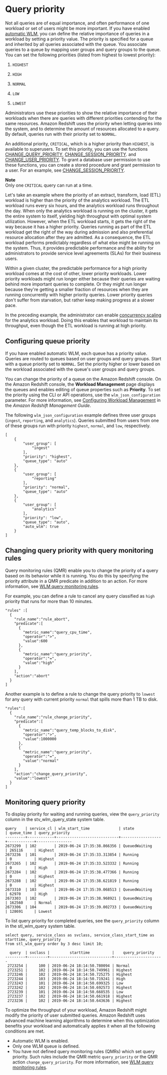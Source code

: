 # Query priority<a name="query-priority"></a>

Not all queries are of equal importance, and often performance of one workload or set of users might be more important\. If you have enabled [automatic WLM](automatic-wlm.md), you can define the relative importance of queries in a workload by setting a priority value\. The priority is specified for a queue and inherited by all queries associated with the queue\. You associate queries to a queue by mapping user groups and query groups to the queue\. You can set the following priorities \(listed from highest to lowest priority\):

1. `HIGHEST`

1. `HIGH`

1. `NORMAL`

1. `LOW`

1. `LOWEST`

Administrators use these priorities to show the relative importance of their workloads when there are queries with different priorities contending for the same resources\. Amazon Redshift uses the priority when letting queries into the system, and to determine the amount of resources allocated to a query\. By default, queries run with their priority set to `NORMAL`\. 

An additional priority, `CRITICAL`, which is a higher priority than `HIGHEST`, is available to superusers\. To set this priority, you can use the functions [CHANGE\_QUERY\_PRIORITY](r_CHANGE_QUERY_PRIORITY.md), [CHANGE\_SESSION\_PRIORITY](r_CHANGE_SESSION_PRIORITY.md)\. and [CHANGE\_USER\_PRIORITY](r_CHANGE_USER_PRIORITY.md)\. To grant a database user permission to use these functions, you can create a stored procedure and grant permission to a user\. For an example, see [CHANGE\_SESSION\_PRIORITY](r_CHANGE_SESSION_PRIORITY.md)\. 

**Note**  
Only one `CRITICAL` query can run at a time\.

Let's take an example where the priority of an extract, transform, load \(ETL\) workload is higher than the priority of the analytics workload\. The ETL workload runs every six hours, and the analytics workload runs throughout the day\. When only the analytics workload is running on the cluster, it gets the entire system to itself, yielding high throughput with optimal system utilization\. However, when the ETL workload starts, it gets the right of the way because it has a higher priority\. Queries running as part of the ETL workload get the right of the way during admission and also preferential resource allocation after they are admitted\. As a consequence, the ETL workload performs predictably regardless of what else might be running on the system\. Thus, it provides predictable performance and the ability for administrators to provide service level agreements \(SLAs\) for their business users\. 

Within a given cluster, the predictable performance for a high priority workload comes at the cost of other, lower priority workloads\. Lower priority workloads might run longer either because their queries are waiting behind more important queries to complete\. Or they might run longer because they're getting a smaller fraction of resources when they are running concurrently with higher priority queries\. Lower priority queries don't suffer from starvation, but rather keep making progress at a slower pace\.

In the preceding example, the administrator can enable [concurrency scaling](concurrency-scaling.md) for the analytics workload\. Doing this enables that workload to maintain its throughput, even though the ETL workload is running at high priority\. 

## Configuring queue priority<a name="concurrency-scaling-queues"></a>

If you have enabled automatic WLM, each queue has a priority value\. Queries are routed to queues based on user groups and query groups\. Start with a queue priority set to `NORMAL`\. Set the priority higher or lower based on the workload associated with the queue's user groups and query groups\. 

You can change the priority of a queue on the Amazon Redshift console\. On the Amazon Redshift console, the **Workload Management** page displays the queues and enables editing of queue properties such as **Priority**\. To set the priority using the CLI or API operations, use the `wlm_json_configuration` parameter\. For more information, see [Configuring Workload Management](https://docs.aws.amazon.com/redshift/latest/mgmt/workload-mgmt-config.html) in the *Amazon Redshift Management Guide*\.

The following `wlm_json_configuration` example defines three user groups \(`ingest`, `reporting`, and `analytics`\)\. Queries submitted from users from one of these groups run with priority `highest`, `normal`, and `low`, respectively\.

```
[
    {
        "user_group": [
            "ingest"
        ],
        "priority": "highest",
        "queue_type": "auto"
    },
    {
        "user_group": [
            "reporting"
        ],
        "priority": "normal",
        "queue_type": "auto"
    },
    {
        "user_group": [
            "analytics"
        ],
        "priority": "low",
        "queue_type": "auto",
        "auto_wlm": true
    }
]
```

## Changing query priority with query monitoring rules<a name="query-priority-qmr"></a>

Query monitoring rules \(QMR\) enable you to change the priority of a query based on its behavior while it is running\. You do this by specifying the priority attribute in a QMR predicate in addition to an action\. For more information, see [WLM query monitoring rules](cm-c-wlm-query-monitoring-rules.md)\. 

For example, you can define a rule to cancel any query classified as `high` priority that runs for more than 10 minutes\.

```
"rules" :[
  {
    "rule_name":"rule_abort",
    "predicate":[
      {
        "metric_name":"query_cpu_time",
        "operator":">",
        "value":600
      },
      {
        "metric_name":"query_priority",
        "operator":"=",
        "value":"high"
      }
    ],
    "action":"abort"
  }
]
```

Another example is to define a rule to change the query priority to `lowest` for any query with current priority `normal` that spills more than 1 TB to disk\. 

```
"rules":[
  {
    "rule_name":"rule_change_priority",
    "predicate":[
      {
        "metric_name":"query_temp_blocks_to_disk",
        "operator":">",
        "value":1000000
      },
      {
        "metric_name":"query_priority",
        "operator":"=",
        "value":"normal"
      }
    ],
    "action":"change_query_priority",
    "value":"lowest"
  }
]
```

## Monitoring query priority<a name="query-priority-monitoring"></a>

To display priority for waiting and running queries, view the `query_priority` column in the stv\_wlm\_query\_state system table\.

```
query    | service_cl | wlm_start_time             | state            | queue_time | query_priority
---------+------------+----------------------------+------------------+------------+----------------
2673299  | 102        | 2019-06-24 17:35:38.866356 | QueuedWaiting    | 265116     | Highest
2673236  | 101        | 2019-06-24 17:35:33.313854 | Running          | 0          | Highest
2673265  | 102        | 2019-06-24 17:35:33.523332 | Running          | 0          | High
2673284  | 102        | 2019-06-24 17:35:38.477366 | Running          | 0          | Highest
2673288  | 102        | 2019-06-24 17:35:38.621819 | Running          | 0          | Highest
2673310  | 103        | 2019-06-24 17:35:39.068513 | QueuedWaiting    | 62970      | High
2673303  | 102        | 2019-06-24 17:35:38.968921 | QueuedWaiting    | 162560     | Normal
2673306  | 104        | 2019-06-24 17:35:39.002733 | QueuedWaiting    | 128691     | Lowest
```

To list query priority for completed queries, see the `query_priority` column in the stl\_wlm\_query system table\.

```
select query, service_class as svclass, service_class_start_time as starttime, query_priority 
from stl_wlm_query order by 3 desc limit 10;
```

```
  query  | svclass |         starttime          |    query_priority
---------+---------+----------------------------+----------------------
 2723254 |     100 | 2019-06-24 18:14:50.780094 | Normal
 2723251 |     102 | 2019-06-24 18:14:50.749961 | Highest  
 2723246 |     102 | 2019-06-24 18:14:50.725275 | Highest
 2723244 |     103 | 2019-06-24 18:14:50.719241 | High
 2723243 |     101 | 2019-06-24 18:14:50.699325 | Low
 2723242 |     102 | 2019-06-24 18:14:50.692573 | Highest
 2723239 |     101 | 2019-06-24 18:14:50.668535 | Low
 2723237 |     102 | 2019-06-24 18:14:50.661918 | Highest
 2723236 |     102 | 2019-06-24 18:14:50.643636 | Highest
```

To optimize the throughput of your workload, Amazon Redshift might modify the priority of user submitted queries\. Amazon Redshift uses advanced machine learning algorithms to determine when this optimization benefits your workload and automatically applies it when all the following conditions are met\. 
+ Automatic WLM is enabled\.
+ Only one WLM queue is defined\.
+ You have not defined query monitoring rules \(QMRs\) which set query priority\. Such rules include the QMR metric `query_priority` or the QMR action `change_query_priority`\. For more information, see [WLM query monitoring rules](cm-c-wlm-query-monitoring-rules.md)\. 